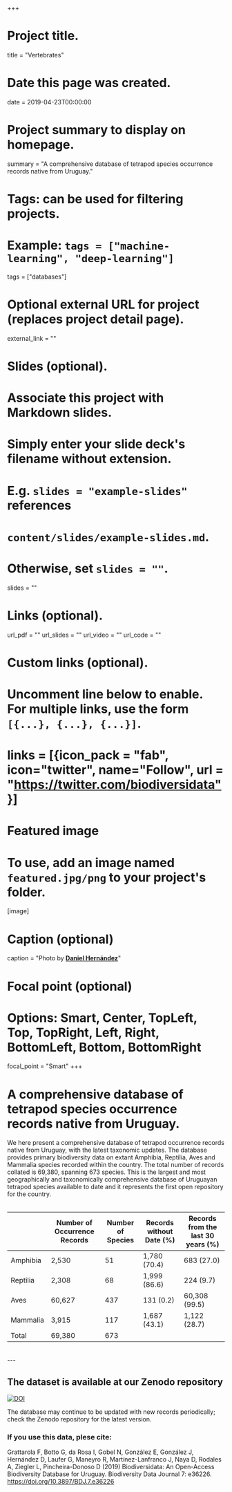 +++
# Project title.
title = "Vertebrates"

# Date this page was created.
date = 2019-04-23T00:00:00

# Project summary to display on homepage.
summary = "A comprehensive database of tetrapod species occurrence records native from Uruguay."

# Tags: can be used for filtering projects.
# Example: `tags = ["machine-learning", "deep-learning"]`
tags = ["databases"]

# Optional external URL for project (replaces project detail page).
external_link = ""

# Slides (optional).
#   Associate this project with Markdown slides.
#   Simply enter your slide deck's filename without extension.
#   E.g. `slides = "example-slides"` references 
#   `content/slides/example-slides.md`.
#   Otherwise, set `slides = ""`.
slides = ""

# Links (optional).
url_pdf = ""
url_slides = ""
url_video = ""
url_code = ""

# Custom links (optional).
#   Uncomment line below to enable. For multiple links, use the form `[{...}, {...}, {...}]`.
# links = [{icon_pack = "fab", icon="twitter", name="Follow", url = "https://twitter.com/biodiversidata"}]

# Featured image
# To use, add an image named `featured.jpg/png` to your project's folder. 
[image]
  # Caption (optional)
  caption = "Photo by [**Daniel Hernández**](../../authors/danielh/)"
  
  # Focal point (optional)
  # Options: Smart, Center, TopLeft, Top, TopRight, Left, Right, BottomLeft, Bottom, BottomRight
  focal_point = "Smart"
+++

# A comprehensive database of tetrapod species occurrence records native from Uruguay.  

We here present a comprehensive database of tetrapod occurrence records native from Uruguay, with the latest taxonomic updates. The database provides primary biodiversity data on extant Amphibia, Reptilia, Aves and Mammalia species recorded within the country. The total number of records collated is 69,380, spanning 673 species. This is the largest and most geographically and taxonomically comprehensive database of Uruguayan tetrapod species available to date and it represents the first open repository for the country.  
<br>

|   | Number of Occurrence Records | Number of Species | Records without Date (%) | Records from the last 30 years (%) |
|----------|------------------------------|-------------------|--------------------------|------------------------------------|
| Amphibia | 2,530 | 51 | 1,780 (70.4) | 683 (27.0) |
| Reptilia | 2,308 | 68 | 1,999 (86.6) | 224 (9.7) |
| Aves | 60,627 | 437 | 131 (0.2) | 60,308 (99.5) |
| Mammalia | 3,915 | 117 | 1,687 (43.1) | 1,122 (28.7) |
| Total | 69,380 | 673 |  |  |

<br>
---  
  
## The dataset is available at our Zenodo repository 
[![DOI](https://zenodo.org/badge/DOI/10.5281/zenodo.2650169.svg)](https://doi.org/10.5281/zenodo.2650169)

The database may continue to be updated with new records periodically; check the Zenodo repository for the latest version.  


### **If you use this data, plese cite:**
Grattarola F, Botto G, da Rosa I, Gobel N, González E, González J, Hernández D, Laufer G, Maneyro R, Martínez-Lanfranco J, Naya D, Rodales A, Ziegler L, Pincheira-Donoso D (2019) Biodiversidata: An Open-Access Biodiversity Database for Uruguay. Biodiversity Data Journal 7: e36226. https://doi.org/10.3897/BDJ.7.e36226

